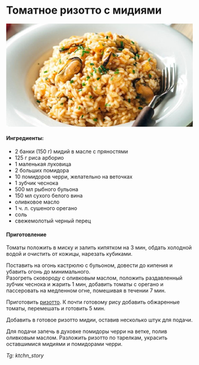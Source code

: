 ﻿---
image: ../../pics/4f78f137-f4da-4b59-8d41-6958c58f8495.jpg
---
# Томатное ризотто с мидиями

![](../../pics/4f78f137-f4da-4b59-8d41-6958c58f8495.jpg)

#### Ингредиенты:

* 2 банки \(150 г\) мидий в масле с пряностями
* 125 г риса арборио
* 1 маленькая луковица
* 2 больших помидора
* 10 помидоров черри, желательно на веточках
* 1 зубчик чеснока
* 500 мл рыбного бульона
* 150 мл сухого белого вина
* оливковое масло
* 1 ч. л. сушеного орегано
* соль
* свежемолотый черный перец

#### Приготовление

Томаты положить в миску и залить кипятком на 3 мин, обдать холодной водой и очистить от кожицы, нарезать кубиками.

Поставить на огонь кастрюлю с бульоном, довести до кипения и убавить огонь до минимального.  
Разогреть сковороду с оливковым маслом, положить раздавленный зубчик чеснока и жарить 1 мин, добавить томаты с орегано и пассеровать на медленном огне, помешивая в течении 7 мин.

Приготовить [ризотто](https://mars9n9.github.io/%D0%9F%D0%B0%D1%81%D1%82%D0%B0%20%D0%B8%20%D1%80%D0%B8%D0%B7%D0%BE%D1%82%D1%82%D0%BE/%D0%A0%D0%B8%D0%B7%D0%BE%D1%82%D1%82%D0%BE/ix.html). К почти готовому рису добавить обжаренные томаты, перемешать и готовить 5 мин.

Добавить в готовое ризотто мидии, оставив несколько штук для подачи.

Для подачи запечь в духовке помидоры черри на ветке, полив оливковым маслом. Разложить ризотто по тарелкам, украсить оставшимися мидиями и помидорами черри.

*Tg: ktchn_story*
